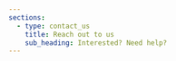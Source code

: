 ```yaml
---
sections:
  - type: contact_us
    title: Reach out to us
    sub_heading: Interested? Need help?
---
```

